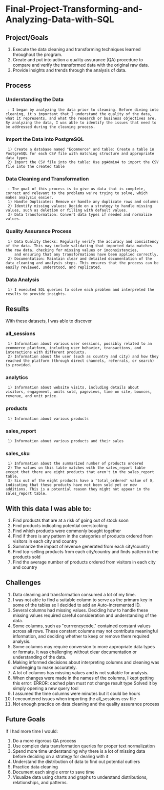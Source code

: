 # Final-Project-Transforming-and-Analyzing-Data-with-SQL

## Project/Goals
1) Execute the data cleaning and transforming techniques learned throughout the program.
2) Create and put into action a quality assurance (QA) procedure to compare and verify the transformed data with the original raw data.
3) Provide insights and trends through the analysis of data.

## Process

### Understanding the Data 
     : I began by analyzing the data prior to cleaning. Before diving into cleaning, it's important that I understand the quality of the data, what it represents, and what the research or business objectives are. By analyzing the data, I was able to identify the issues that need to be addressed during the cleaning process.

    
### Import the Data into PostgreSQL
     1) Create a database named "Ecommerce" and table: Create a table in PostgreSQL for each CSV file with matching structure and appropriate data types
     2) Import the CSV file into the table: Use pgAdmin4 to import the CSV file into the created table

### Data Cleaning and Transformation
     : The goal of this process is to give us data that is complete, correct and relevant to the problems we're trying to solve, which makes analysis easier.
     1) Handle Duplicates: Remove or handle any duplicate rows and columns
     2) Identify missing values: Decide on a strategy to handle missing values, such as deletion or filling with default values.
     3) Data transformation: Convert data types if needed and normalize values.

### Quality Assurance Process
     1) Data Quality Checks: Regularly verify the accuracy and consistency of the data. This may include validating that imported data matches the raw data, checking for missing values or inconsistencies, 
        and ensuring that any transformations have been applied correctly.
     2) Documentation: Maintain clear and detailed documentation of the data cleaning and analysis steps. This ensures that the process can be easily reviewed, understood, and replicated.

### Data Analysis
     1) I executed SQL queries to solve each problem and interpreted the results to provide insights.

## Results
 With these datasets, I was able to discover

### all_sessions
     1) Information about various user sessions, possibly related to an ecommerce platform, including user behavior, transactions, and interactions with different products.
     2) Information about the user (such as country and city) and how they reached the platform (through direct channels, referrals, or search) is provided.

### analytics
     1) Information about website visits, including details about visitors, engagement, units sold, pageviews, time on site, bounces, revenue, and unit price.

### products
     1) Information about various products

### sales_report
     1) Information about various products and their sales

### sales_sku
     1) Information about the summarized number of products ordered
     2) The values on this table matches with the sales_report table except that there are eight products that aren't in the sales_report table. 
     3) Six out of the eight products have a 'total_ordered' value of 0, indicating that these products have not been sold yet or new additions. This is a potential reason they might not appear in the sales_report table.

## With this data I was able to:
1) Find products that are at a risk of going out of stock soon
2) Find products indicating potential overstocking
3) Find which products were commonly bought together
4) Find if there is any pattern in the categories of products ordered from visitors in each city and country
5) Summarize the impact of revenue generated from each city/country
6) Find top-selling products from each city/country and finds pattern in the products sold
7) Find the average number of products ordered from visitors in each city and country


## Challenges 
1) Data cleaning and transformation consumed a lot of my time.
2) I was not able to find a suitable column to serve as the primary key in some of the tables so I decided to add an Auto-Incremented ID.
3) Several columns had missing values. Deciding how to handle these missing values required careful consideration and understanding of the data.
4) Some columns, such as "currrencycode," contained constant values across all rows. These constant columns may not contribute meaningful information, and deciding whether to keep or remove them required analysis.
5) Some columns may require conversion to more appropriate data types or formats. It was challenging without clear documentation or understanding of the data.
6) Making informed decisions about interpreting columns and cleaning was challenging to make accurately.
7) A lot of columns has missing values and is not suitable for analysis.
8)  When changes were made in the names of the columns, I kept getting this error:
   ERROR:  cached plan must not change result type
   Solved it by simply opening a new query tool
9) I assumed the time columns were minutes but it could be hours
10) I encountered issues when importing the all_sessions csv file
11) Not enough practice on data cleaning and the quality assurance process


## Future Goals
If I had more time I would:
1) Do a more rigorous QA process
2) Use complex data transformation queries for proper text normalization
3) Spend more time understanding why there is a lot of missing data before deciding on a strategy for dealing with it
4) Understand the distribution of data to find out potential outliers
5) Practice data cleaning
6) Document each single error to save time
7) Visualize data using charts and graphs to understand distributions, relationships, and patterns.
